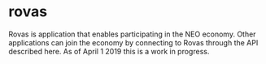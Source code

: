 # rovas
Rovas is application that enables participating in the NEO economy. Other applications can join the economy by connecting to Rovas through the API described here. As of April 1 2019 this is a work in progress.
